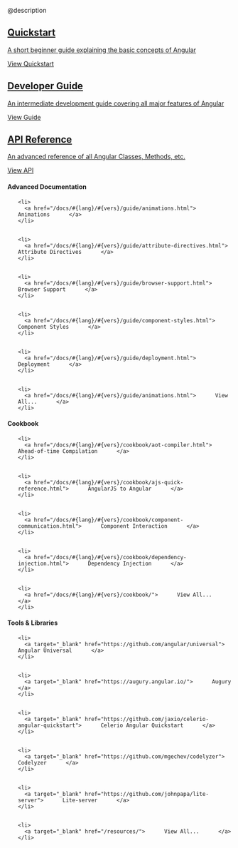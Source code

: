 @description

<div class='clearfix'>
  <a class='card' class='c4' href="/docs/#{lang}/#{vers}/quickstart.html">
  <h2 class='text-headline' class='text-uppercase'>
    Quickstart
  </h2>


  <p>
    A short beginner guide explaining the basic concepts of Angular
  </p>


  <footer>
    View Quickstart
  </footer>

  </a>  <a class='card' class='c4' href="/docs/#{lang}/#{vers}/guide/">
  <h2 class='text-headline' class='text-uppercase'>
    Developer Guide
  </h2>


  <p>
    An intermediate development guide covering all major features of Angular
  </p>


  <footer>
    View Guide
  </footer>

  </a>  <a class='card' class='c4' href="/docs/#{lang}/#{vers}/api/">
  <h2 class='text-headline' class='text-uppercase'>
    API Reference
  </h2>


  <p>
    An advanced reference of all Angular Classes, Methods, etc.
  </p>


  <footer>
    View API
  </footer>

  </a>
</div>


<div class='c4' class='secondary-content-list'>

  <h4>
    Advanced Documentation
  </h4>


  <ul>

    <li>
      <a href="/docs/#{lang}/#{vers}/guide/animations.html">      Animations      </a>
    </li>


    <li>
      <a href="/docs/#{lang}/#{vers}/guide/attribute-directives.html">      Attribute Directives      </a>
    </li>


    <li>
      <a href="/docs/#{lang}/#{vers}/guide/browser-support.html">      Browser Support      </a>
    </li>


    <li>
      <a href="/docs/#{lang}/#{vers}/guide/component-styles.html">      Component Styles      </a>
    </li>


    <li>
      <a href="/docs/#{lang}/#{vers}/guide/deployment.html">      Deployment      </a>
    </li>


    <li>
      <a href="/docs/#{lang}/#{vers}/guide/animations.html">      View All...      </a>
    </li>


  </ul>


</div>


<div class='c4' class='secondary-content-list'>

  <h4>
    Cookbook
  </h4>


  <ul>

    <li>
      <a href="/docs/#{lang}/#{vers}/cookbook/aot-compiler.html">      Ahead-of-time Compilation      </a>
    </li>


    <li>
      <a href="/docs/#{lang}/#{vers}/cookbook/ajs-quick-reference.html">      AngularJS to Angular      </a>
    </li>


    <li>
      <a href="/docs/#{lang}/#{vers}/cookbook/component-communication.html">      Component Interaction      </a>
    </li>


    <li>
      <a href="/docs/#{lang}/#{vers}/cookbook/dependency-injection.html">      Dependency Injection      </a>
    </li>


    <li>
      <a href="/docs/#{lang}/#{vers}/cookbook/">      View All...      </a>
    </li>


  </ul>


</div>


<div class='c4' class='secondary-content-list'>

  <h4>
    Tools & Libraries
  </h4>


  <ul>

    <li>
      <a target="_blank" href="https://github.com/angular/universal">      Angular Universal      </a>
    </li>


    <li>
      <a target="_blank" href="https://augury.angular.io/">      Augury      </a>
    </li>


    <li>
      <a target="_blank" href="https://github.com/jaxio/celerio-angular-quickstart">      Celerio Angular Quickstart      </a>
    </li>


    <li>
      <a target="_blank" href="https://github.com/mgechev/codelyzer">      Codelyzer      </a>
    </li>


    <li>
      <a target="_blank" href="https://github.com/johnpapa/lite-server">      Lite-server      </a>
    </li>


    <li>
      <a target="_blank" href="/resources/">      View All...      </a>
    </li>


  </ul>


</div>

